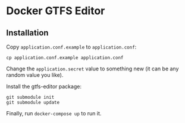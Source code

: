 # Docker GTFS Editor

## Installation

Copy `application.conf.example` to `application.conf`:

```
cp application.conf.example application.conf
```

Change the `application.secret` value to something new (it can be any random value you like).

Install the gtfs-editor package:

```
git submodule init
git submodule update
```

Finally, run `docker-compose up` to run it.
